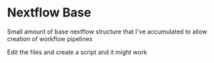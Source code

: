 # Nextflow Base
Small amount of base nextflow structure that I've accumulated to allow creation of workflow pipelines

Edit the files and create a script and it might work
